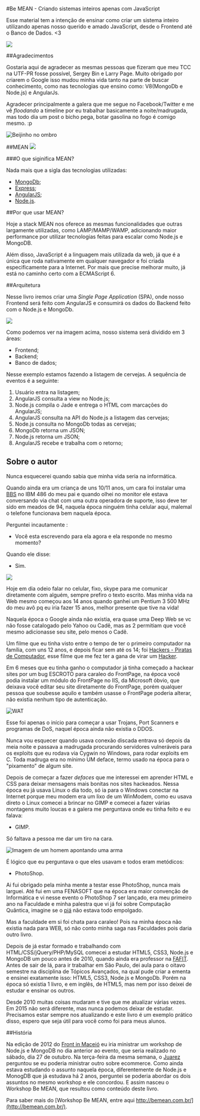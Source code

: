#Be MEAN - Criando sistemas inteiros apenas com JavaScript

Esse material tem a intenção de ensinar como criar um sistema inteiro utilizando apenas nosso querido e amado JavaScript, desde o Frontend até o Banco de Dados. <3

![](https://i.cloudup.com/WI6pC8JKia.png)

##Agradecimentos

Gostaria aqui de agradecer as mesmas pessoas que fizeram que meu TCC na UTF-PR fosse possível, Sergey Bin e Larry Page. Muito obrigado por criarem o Google isso mudou minha vida tanto na parte de buscar conhecimento, como nas tecnologias que ensino como: V8(MongoDb e Node.js) e AngularJs.

Agradecer principalmente a galera que me segue no Facebook/Twitter e me vê *floodando* a timeline por eu trabalhar basicamente a noite/madrugada, mas todo dia um post o bicho pega, botar gasolina no fogo é comigo mesmo. :p

![Beijinho no ombro](http://imguol.com/c/bol/fotos/2014/03/01/01fev2014---sempre-ligada-ao-que-esta-acontecendo-no-momento-a-apresentadora-palmirinha-aproveitou-um-de-seus-quitutes-e-posou-com-um-doce-de-beijinho-no-ombro-a-foto-foi-postada-na-pagina-do-1393701655008_300x200.jpg)


##MEAN
![](https://i.cloudup.com/Taslszh86K.jpg)

###O que siginifica MEAN?

Nada mais que a sigla das tecnologias utilizadas:
- [MongoDb](http://mongodb.org/);
- [Express](http://expressjs.com/);
- [AngularJS](https://angularjs.org/);
- [Node.js](http://nodejs.org/).

##Por que usar MEAN?

Hoje a stack MEAN nos oferece as mesmas funcionalidades que outras largamente utilizadas, como LAMP/MAMP/WAMP, adicionando maior performance por utilizar tecnologias feitas para escalar como Node.js e MongoDB.

Além disso, JavaScript é a linguagem mais utilizada da web, já que é a única que roda nativamente em qualquer navegador e foi criada especificamente para a Internet. Por mais que precise melhorar muito, já está no caminho certo com a ECMAScript 6.

##Arquitetura

Nesse livro iremos criar uma *Single Page Application* (SPA), onde nosso Frontend será feito com AngularJS e consumirá os dados do Backend feito com o Node.js e MongoDb.

![](https://i.cloudup.com/bg9bVWvHGG.png)

Como podemos ver na imagem acima, nosso sistema será dividido em 3 áreas:

- Frontend;
- Backend;
- Banco de dados;

Nesse exemplo estamos fazendo a listagem de cervejas. A sequência de eventos é a seguinte:

1. Usuário entra na listagem;
2. AngularJS consulta a view no Node.js;
3. Node.js compila o Jade e entrega o HTML com marcações do AngularJS;
4. AngularJS consulta na API do Node.js a listagem das cervejas;
5. Node.js consulta no MongoDb todas as cervejas;
6. MongoDb retorna um JSON;
7. Node.js retorna um JSON;
8. AngularJS recebe e trabalha com o retorno;

## Sobre o autor

Nunca esquecerei quando sabia que minha vida seria na informática.

Quando ainda era um criança de uns 10/11 anos, um cara foi instalar uma [BBS](http://pt.wikipedia.org/wiki/Bulletin_board_system) no IBM 486 do meu pai e quando olhei no monitor ele estava conversando via chat com uma outra operadora de suporte, isso deve ter sido em meados de 94, naquela época ninguém tinha celular aqui, malemal o telefone funcionava bem naquela época.

Perguntei incautamente :

- Você esta escrevendo para ela agora e ela responde no mesmo momento?

Quando ele disse:

- Sim.

![](http://wersm.com/wp-content/uploads/2013/08/Mind-Blowing-EMR-and-Meaningful-Use-Stats-and-Facts.gif)

Hoje em dia odeio falar no celular, fixo, skype para me comunicar diretamente com alguém, sempre prefiro o texto escrito. Mas minha vida na Web mesmo começou aos 14 anos quando ganhei um Pentium 3 500 MHz do meu avô pq eu iria fazer 15 anos, melhor presente que tive na vida!

Naquela época o Google ainda não existia, era quase uma Deep Web se vc não fosse catalogado pelo Yahoo ou Cadê, mas as 2 permitiam que você mesmo adicionasse seu site, pelo menos o Cadê. 

Um filme que eu tinha visto entre o tempo de ter o primeiro computador na família, com uns 12 anos, e depois ficar sem até os 14; foi [Hackers - Piratas de Computador](http://pt.wikipedia.org/wiki/Hackers_%28filme%29), esse filme que me fez ter a gana de virar um [Hacker](http://pt.wikipedia.org/wiki/Hacker).

Em 6 meses que eu tinha ganho o computador já tinha começado a hackear sites por um bug ESCROTO para caraleo do FrontPage, na época você podia instalar um módulo do FrontPage no IIS, da Microsoft óbvio, que deixava você editar seu site diretamente do FrontPage, porém qualquer pessoa que soubesse aquilo e também usasse o FrontPage poderia alterar, não existia nenhum tipo de autenticação.

![WAT](https://cldup.com/BOagKEB49C.gif)

Esse foi apenas o início para começar a usar Trojans, Port Scanners e programas de DoS, naquel época ainda não existia o DDOS.

Nunca vou esquecer quando usava conexão discada entrava só depois da meia noite e passava a madrugada procurando servidores vulneráveis para os exploits que eu rodava via Cygwin no Windows, para rodar exploits em C. Toda madruga era no mínimo UM deface, termo usado na época para o "pixamento" de algum site.

Depois de começar a fazer *defaces* que me interessei em aprender HTML e CSS para deixar mensagens mais bonitas nos sites hackeados. Nessa época eu já usava Linux o dia todo, só ia para o Windows conectar na Internet porque meu modem era um lixo de um WinModem, como eu usava direto o Linux comecei a brincar no GIMP e comecei a fazer várias montagens muito loucas e a galera me perguntava onde eu tinha feito e eu falava:

- GIMP.

Só faltava a pessoa me dar um tiro na cara.

![Imagem de um homem apontando uma arma](http://www.imfdb.org/images/thumb/0/0e/BulletInTheFace01-SW-19SN.jpg/400px-BulletInTheFace01-SW-19SN.jpg)

É lógico que eu perguntava o que eles usavam e todos eram metódicos:

- PhotoShop.

Ai fui obrigado pela minha mente a testar esse PhotoShop, nunca mais larguei. Até fui em uma FENASOFT que na época era maior convenção de Informática e vi nesse evento o PhotoShop 7 ser lançado, era meu primeiro ano na Faculdade e minha palestra que vi já foi sobre Computação Quântica, imagine se o [piá](http://pt.wiktionary.org/wiki/pi%C3%A1) não estava todo empolgado.

Mas a faculdade em si foi chata para caraleo! Pois na minha época não existia nada para WEB, só não conto minha saga nas Faculdades pois daria outro livro.

Depois de já estar formado e trabalhando com HTML/CSS/jQuery/PHP/MySQL comecei a estudar HTML5, CSS3, Node.js e MongoDB um pouco antes de 2010, quando ainda era professor na [FAFIT](http://www.fafit.com.br/). Antes de sair de lá, para ir trabalhar em São Paulo, dei aula para o oitavo semestre na disciplina de Tópicos Avançados, na qual pude criar a ementa e ensinei exatamente isso: HTML5, CSS3, Node.js e MongoDb. Porém na época só existia 1 livro, e em inglês, de HTML5, mas nem por isso deixei de estudar e ensinar os outros.

Desde 2010 muitas coisas mudaram e tive que me atualizar várias vezes. Em 2015 não será diferente, mas nunca podemos deixar de estudar. Precisamos estar sempre nos atualizando e este livro é um exemplo prático disso, espero que seja útil para você como foi para meus alunos.

##História

Na edição de 2012 do [Front in Maceió](http://www.eventick.com.br/frontinmaceio-workshops) eu iria ministrar um workshop de Node.js e MongoDB no dia anterior ao evento, que seria realizado no sábado, dia 27 de outubro. Na terça-feira da mesma semana, o [Juarez](https://github.com/juarezpaf) perguntou se eu poderia ministrar outro sobre ecommerce. Como ainda estava estudando o assunto naquela época, diferentemente de Node.js e MonogDB que já estudava há 2 anos, perguntei se poderia abordar os dois assuntos no mesmo workshop e ele concordou. E assim nasceu o Workshop Be MEAN, que resultou como conteúdo deste livro.

Para saber mais do [Workshop Be MEAN, entre aqui http://bemean.com.br/](http://bemean.com.br/).
